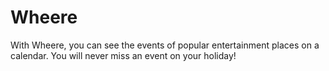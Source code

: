 # Wheere

With Wheere, you can see the events of popular entertainment places on a calendar. 
You will never miss an event on your holiday!



